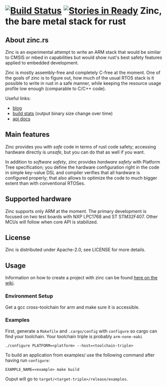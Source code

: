 [![Build Status](https://travis-ci.org/hackndev/zinc.svg)](https://travis-ci.org/hackndev/zinc) [![Stories in Ready](https://badge.waffle.io/hackndev/zinc.png?label=ready&title=Ready)](https://waffle.io/hackndev/zinc)
Zinc, the bare metal stack for rust
===================================

## About zinc.rs

Zinc is an experimental attempt to write an ARM stack that would be similar to CMSIS or mbed in capabilities but would show rust's best safety features applied to embedded development.

Zinc is mostly assembly-free and completely C-free at the moment. One of the goals of zinc is to figure out, how much of the usual RTOS stack is it possible to write in rust in a safe manner, while keeping the resource usage profile low enough (comparable to C/C++ code).

Useful links:

 * [blog](http://zinc.rs/blog)
 * [build stats](http://zinc.rs/stats) (output binary size change over time)
 * [api docs](http://zinc.rs/apidocs/zinc)

## Main features

Zinc provides you with *safe* code in terms of rust code safety; accessing hardware directly is *unsafe*, but you can do that as well if you want.

In addition to *software safety*, zinc provides *hardware safety* with Platform Tree specification; you define the hardware configuration right in the code in simple key-value DSL and compiler verifies that all hardware is configured properly; that also allows to optimize the code to much bigger extent than with conventional RTOSes.

## Supported hardware

Zinc supports only ARM at the moment. The primary development is focused on two test boards with NXP LPC1768 and ST STM32F407. Other MCUs will follow when core API is stabilized.

## License

Zinc is distributed under Apache-2.0, see LICENSE for more details.

## Usage

Information on how to create a project with zinc can be found [here on the wiki](https://github.com/hackndev/zinc/wiki/Creating-a-project-with-zinc).

### Environment Setup

Get a gcc cross-toolchain for arm and make sure it is accessible.

### Examples

First, generate a `Makefile` and `.cargo/config` with `configure` so cargo
can find your toolchain. Your toolchain triple is probably `arm-none-eabi`
````
./configure PLATFORM=<platform> --host=<toolchain-triple>
````

To build an application from examples/ use the following command after having
run `configure`:

```
EXAMPLE_NAME=<example> make build
```

Ouput will go to `target/<target-triple>/release/examples`.
